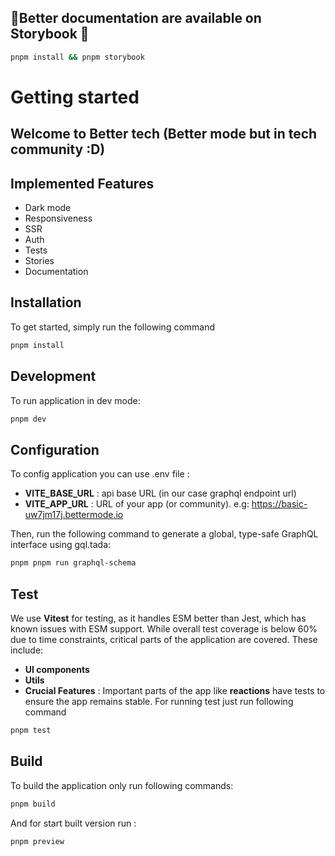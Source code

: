 ## 🚨Better documentation are available on Storybook 🚨
```bash
pnpm install && pnpm storybook 
```

# Getting started

## Welcome to Better tech (Better mode but in tech community :D)

## Implemented Features
- Dark mode
- Responsiveness
- SSR
- Auth
- Tests
- Stories
- Documentation


## Installation

To get started, simply run the following command
```bash
pnpm install
```

## Development

To run application in dev mode:
```bash
pnpm dev
```


## Configuration
To config application you can use .env file :

- **VITE_BASE_URL** : api base URL (in our case graphql endpoint url)
- **VITE_APP_URL** : URL of your app (or community). e.g: https://basic-uw7jm17j.bettermode.io

Then, run the following command to generate a global, type-safe GraphQL interface using gql.tada:
```bash
pnpm pnpm run graphql-schema
```

## Test
We use **Vitest** for testing, as it handles ESM better than Jest, which has known issues with ESM support.
While overall test coverage is below 60% due to time constraints, critical parts of the application are covered. These include:
- **UI components**
- **Utils**
- **Crucial Features** : Important parts of the app like **reactions** have tests to ensure the app remains stable.
  For running test just run following command
```bash
pnpm test
```

## Build

To build the application only run following commands:
```bash
pnpm build
```

And for start built version run :
```bash
pnpm preview
```
